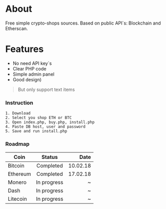 # About
Free simple crypto-shops sources. Based on public API`s: Blockchain and Etherscan.

# Features

  - No need API key`s
  - Clear PHP code
  - Simple admin panel
  - Good design)
> But only support text items

### Instruction
```
1. Download
2. Select you shop ETH or BTC
3. Open index.php, buy.php, install.php 
4. Paste DB host, user and password
5. Save and run install.php
```
 
### Roadmap

| Coin        | Status           | Date  |
| ------------- |:-------------:| -----:|
| Bitcoin      | Completed | 10.02.18 |
| Ethereum      | Completed      |   17.02.18 |
| Monero | In progress      |    ~ |
| Dash | In progress      |    ~ |
| Litecoin | In progress      |    ~ |
